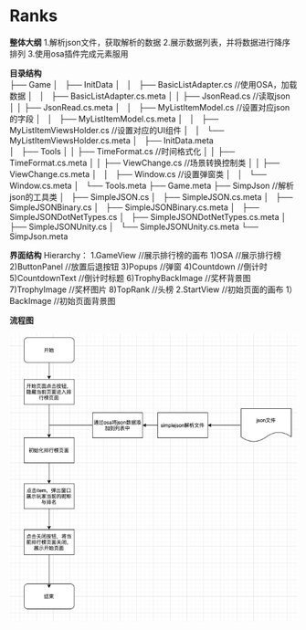 # Ranks

**整体大纲**
1.解析json文件，获取解析的数据
2.展示数据列表，并将数据进行降序排列
3.使用osa插件完成元素服用

 **目录结构**   
├── Game
│   ├── InitData
│   │   ├── BasicListAdapter.cs //使用OSA，加载数据 
│   │   ├── BasicListAdapter.cs.meta
│   │   ├── JsonRead.cs //读取json
│   │   ├── JsonRead.cs.meta
│   │   ├── MyListItemModel.cs //设置对应json的字段 
│   │   ├── MyListItemModel.cs.meta
│   │   ├── MyListItemViewsHolder.cs //设置对应的UI组件
│   │   └── MyListItemViewsHolder.cs.meta
│   ├── InitData.meta  
│   ├── Tools
│   │   ├── TimeFormat.cs  //时间格式化
│   │   ├── TimeFormat.cs.meta
│   │   ├── ViewChange.cs //场景转换控制类
│   │   ├── ViewChange.cs.meta
│   │   ├── Window.cs //设置弹窗类
│   │   └── Window.cs.meta
│   └── Tools.meta
├── Game.meta
├── SimpJson //解析json的工具类
│   ├── SimpleJSON.cs
│   ├── SimpleJSON.cs.meta
│   ├── SimpleJSONBinary.cs
│   ├── SimpleJSONBinary.cs.meta
│   ├── SimpleJSONDotNetTypes.cs
│   ├── SimpleJSONDotNetTypes.cs.meta
│   ├── SimpleJSONUnity.cs
│   └── SimpleJSONUnity.cs.meta
└── SimpJson.meta


**界面结构**
 Hierarchy：
    1.GameView  //展示排行榜的画布
      1)OSA     //展示排行榜
      2)ButtonPanel  //放置后退按钮
      3)Popups   //弹窗
      4)Countdown  //倒计时
      5)CountdownText //倒计时标题
      6)TrophyBackImage //奖杯背景图
      7)TrophyImage  //奖杯图片
      8)TopRank  //头榜
    2.StartView //初始页面的画布
      1）BackImage //初始页面背景图
         
**流程图**

![image](https://github.com/89trillion-songzhiheng/Ranks/blob/main/picture/Rank.png)
